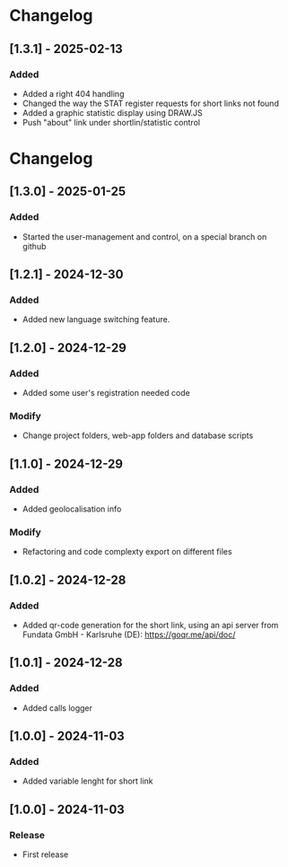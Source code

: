 # Changelog
## [1.3.1] - 2025-02-13
### Added
- Added a right 404 handling
- Changed the way the STAT register requests for short links not found
- Added a graphic statistic display using DRAW.JS
- Push "about" link under shortlin/statistic control

# Changelog
## [1.3.0] - 2025-01-25
### Added
- Started the user-management and control, on a special branch on github

## [1.2.1] - 2024-12-30
### Added
- Added new language switching feature.

## [1.2.0] - 2024-12-29
### Added
- Added some user's registration needed code
### Modify
- Change project folders, web-app folders and database scripts

## [1.1.0] - 2024-12-29
### Added
- Added geolocalisation info
### Modify
- Refactoring and code complexty export on different files

## [1.0.2] - 2024-12-28
### Added
- Added qr-code generation for the short link, using an api server from Fundata GmbH - Karlsruhe (DE): https://goqr.me/api/doc/

## [1.0.1] - 2024-12-28
### Added
- Added calls logger

## [1.0.0] - 2024-11-03
### Added
- Added variable lenght for short link

## [1.0.0] - 2024-11-03
### Release
- First release


